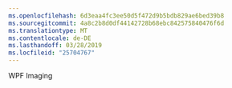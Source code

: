```yaml
---
ms.openlocfilehash: 6d3eaa4fc3ee50d5f472d9b5bdb829ae6bed39b8
ms.sourcegitcommit: 4a8c2b8d0df44142728b68ebc842575840476f6d
ms.translationtype: MT
ms.contentlocale: de-DE
ms.lasthandoff: 03/28/2019
ms.locfileid: "25704767"
---
```

WPF Imaging